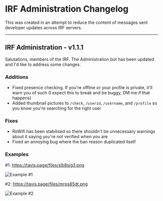 # IRF Administration Changelog
This was created in an attempt to reduce the content of messages sent developer updates across IRF servers.

---

## IRF Administration - v1.1.1
Salutations, members of the IRF. The Administration bot has been updated and I'd like to address some changes.

### Additions
- Fixed presence checking. If you're offline or your profile is private, it'll warn you of such (I expect this to break and be buggy, DM me if that happens)
- Added thumbnail pictures to `/check`, `/userid`, `/username`, and `/profile` so you know you're searching for the right user

### Fixes
- RoWifi has been stabilised so there shouldn't be unnecessary warnings about it saying you're not verified when you are
- Fixed an annoying bug where the ban reason duplicated itself

### Examples

#1: https://tavis.page/files/slb8sjg3.png

![Example #1](https://tavis.page/files/slb8sjg3.png)

#2: https://tavis.page/files/mrps85dt.png

![Example #2](https://tavis.page/files/slb8sjg3.png)
